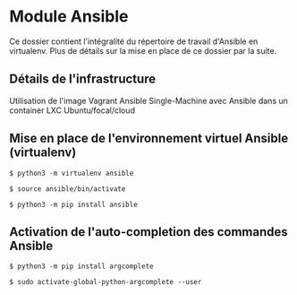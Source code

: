 # Module Ansible

Ce dossier contient l'intégralité du répertoire de travail d'Ansible en virtualenv. Plus de détails sur la mise en place de ce dossier par la suite.

## Détails de l'infrastructure

Utilisation de l'image Vagrant Ansible Single-Machine avec Ansible dans un container LXC Ubuntu/focal/cloud

## Mise en place de l'environnement virtuel Ansible (virtualenv)

```console
$ python3 -m virtualenv ansible
```

```console
$ source ansible/bin/activate
```

```console
$ python3 -m pip install ansible
```

## Activation de l'auto-completion des commandes Ansible

```console
$ python3 -m pip install argcomplete
```

```console
$ sudo activate-global-python-argcomplete --user
```